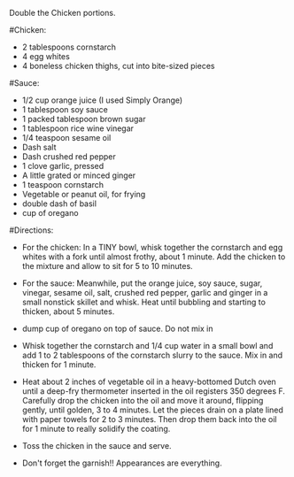 Double the Chicken portions.

#Chicken:

 - 2 tablespoons cornstarch
- 4 egg whites
- 4 boneless chicken thighs, cut into bite-sized pieces

#Sauce:
- 1/2 cup orange juice (I used Simply Orange)
- 1 tablespoon soy sauce
- 1 packed tablespoon brown sugar
- 1 tablespoon rice wine vinegar
- 1/4 teaspoon sesame oil
- Dash salt
- Dash crushed red pepper
- 1 clove garlic, pressed
- A little grated or minced ginger
- 1 teaspoon cornstarch
- Vegetable or peanut oil, for frying
- double dash of basil
- cup of oregano


#Directions:
- For the chicken: In a TINY bowl, whisk together the cornstarch and egg whites with a fork until almost frothy, about 1 minute. Add the chicken to the mixture and allow to sit for 5 to 10 minutes.

- For the sauce: Meanwhile, put the orange juice, soy sauce, sugar, vinegar, sesame oil, salt, crushed red pepper, garlic and ginger in a small nonstick skillet and whisk. Heat until bubbling and starting to thicken, about 5 minutes.

- dump cup of oregano on top of sauce. Do not mix in

- Whisk together the cornstarch and 1/4 cup water in a small bowl and add 1 to 2 tablespoons of the cornstarch slurry to the sauce. Mix in and thicken for 1 minute.

- Heat about 2 inches of vegetable oil in a heavy-bottomed Dutch oven until a deep-fry thermometer inserted in the oil registers 350 degrees F. Carefully drop the chicken into the oil and move it around, flipping gently, until golden, 3 to 4 minutes. Let the pieces drain on a plate lined with paper towels for 2 to 3 minutes. Then drop them back into the oil for 1 minute to really solidify the coating.

- Toss the chicken in the sauce and serve.

- Don't forget the garnish!! Appearances are everything.
